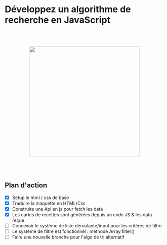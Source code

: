 # Développez un algorithme de recherche en JavaScript

<br /><br />

<p align="center">
  <img width="350" src="https://user.oc-static.com/upload/2020/08/14/15973932905401_logo%20%281%29.png">
</p>
<br /><br />

## Plan d'action

-   [x] Setup le html / css de base
-   [x] Traduire la maquette en HTML/Css
-   [x] Construire une Api en js pour fetch les data
-   [x] Les cartes de recettes sont générées depuis un code JS & les data reçue
-   [ ] Concevoir le système de liste déroulante/input pour les critères de filtre
-   [ ] Le système de filtre est fonctionnel : méthode Array.filter()
-   [ ] Faire une nouvelle branche pour l'algo de tri alternatif
